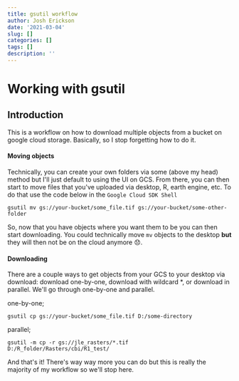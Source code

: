```yaml
---
title: gsutil workflow
author: Josh Erickson
date: '2021-03-04'
slug: []
categories: []
tags: []
description: ''
---
```

# Working with gsutil

## Introduction

This is a workflow on how to download multiple objects from a bucket on google cloud storage. Basically, so I stop forgetting how to do it.

#### Moving objects

Technically, you can create your own folders via some (above my head) method but I'll just default to using the UI on GCS. From there, you can then start to move files that you've uploaded via desktop, R, earth engine, etc. To do that use the code below in the `Google Cloud SDK Shell`

    gsutil mv gs://your-bucket/some_file.tif gs://your-bucket/some-other-folder

So, now that you have objects where you want them to be you can then start downloading. You could technically move `mv` objects to the desktop **but** they will then not be on the cloud anymore 😞.

#### Downloading

There are a couple ways to get objects from your GCS to your desktop via download: download one-by-one, download with wildcard \*, or download in parallel. We'll go through one-by-one and parallel.

one-by-one;

    gsutil cp gs://your-bucket/some_file.tif D:/some-directory

parallel;

    gsutil -m cp -r gs://jle_rasters/*.tif D:/R_folder/Rasters/cbi/R1_test/

And that's it! There's way way more you can do but this is really the majority of my workflow so we'll stop here.

